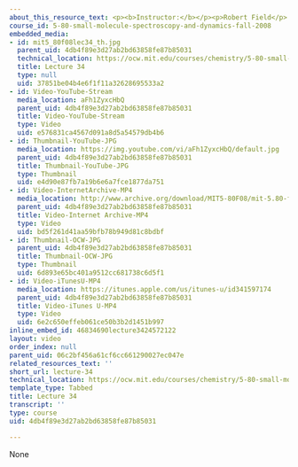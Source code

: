 ```yaml
---
about_this_resource_text: <p><b>Instructor:</b></p><p>Robert Field</p>
course_id: 5-80-small-molecule-spectroscopy-and-dynamics-fall-2008
embedded_media:
- id: mit5_80f08lec34_th.jpg
  parent_uid: 4db4f89e3d27ab2bd63858fe87b85031
  technical_location: https://ocw.mit.edu/courses/chemistry/5-80-small-molecule-spectroscopy-and-dynamics-fall-2008/video-lectures/lecture-34/mit5_80f08lec34_th.jpg
  title: Lecture 34
  type: null
  uid: 37851be04b4e6f1f11a32628695533a2
- id: Video-YouTube-Stream
  media_location: aFh1ZyxcHbQ
  parent_uid: 4db4f89e3d27ab2bd63858fe87b85031
  title: Video-YouTube-Stream
  type: Video
  uid: e576831ca4567d091a8d5a54579db4b6
- id: Thumbnail-YouTube-JPG
  media_location: https://img.youtube.com/vi/aFh1ZyxcHbQ/default.jpg
  parent_uid: 4db4f89e3d27ab2bd63858fe87b85031
  title: Thumbnail-YouTube-JPG
  type: Thumbnail
  uid: e4d90e87fb7a19b6e6a7fce1877da751
- id: Video-InternetArchive-MP4
  media_location: http://www.archive.org/download/MIT5-80F08/mit-5.80-f08-lec34_300k.mp4
  parent_uid: 4db4f89e3d27ab2bd63858fe87b85031
  title: Video-Internet Archive-MP4
  type: Video
  uid: bd5f261d41aa59bfb78b949d81c8bdbf
- id: Thumbnail-OCW-JPG
  parent_uid: 4db4f89e3d27ab2bd63858fe87b85031
  title: Thumbnail-OCW-JPG
  type: Thumbnail
  uid: 6d893e65bc401a9512cc681738c6d5f1
- id: Video-iTunesU-MP4
  media_location: https://itunes.apple.com/us/itunes-u/id341597174
  parent_uid: 4db4f89e3d27ab2bd63858fe87b85031
  title: Video-iTunes U-MP4
  type: Video
  uid: 6e2c650effeb061ce50b3b2d1451b997
inline_embed_id: 46834690lecture3424572122
layout: video
order_index: null
parent_uid: 06c2bf456a61cf6cc661290027ec047e
related_resources_text: ''
short_url: lecture-34
technical_location: https://ocw.mit.edu/courses/chemistry/5-80-small-molecule-spectroscopy-and-dynamics-fall-2008/video-lectures/lecture-34
template_type: Tabbed
title: Lecture 34
transcript: ''
type: course
uid: 4db4f89e3d27ab2bd63858fe87b85031

---
```

None